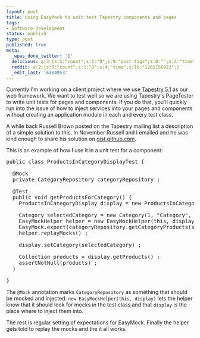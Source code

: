 ```yaml
---
layout: post
title: Using EasyMock to unit test Tapestry components and pages
tags:
- Software-Development
status: publish
type: post
published: true
meta:
  _wpas_done_twitter: '1'
  delicious: a:3:{s:5:"count";s:1:"0";s:9:"post_tags";s:0:"";s:4:"time";s:10:"1265158919";}
  reddit: a:2:{s:5:"count";s:1:"0";s:4:"time";s:10:"1265158922";}
  _edit_last: '6384953'
---
```

Currently I'm working on a client project where we use <a href="http://tapestry.apache.org">Tapestry 5.1</a> as our web framework. We want to test well so we are using Tapestry's PageTester to write unit tests for pages and components. If you do that, you'll quickly run into the issue of how to inject services into your pages and components without creating an application module in each and every test class.

A while back Russell Brown posted on the Tapestry mailing list a description of a simple solution to this. In November Russell and I emailed and he was kind enough to share his solution on <a href="http://gist.github.com/227866">gist.github.com</a>.

This is an example of how I use it in a unit test for a component:

<pre class="codeSample">
public class ProductsInCategoryDisplayTest {

  @Mock
  private CategoryRepository categoryRepository ;

  @Test
  public void getProductsForCategory() {
    ProductsInCategoryDisplay display = new ProductsInCategoryDisplay() ;
    
    Category selectedCategory = new Category(1, "Category", "SEO Text for Category") ;
    EasyMockHelper helper = new EasyMockHelper(this, display) ;
    EasyMock.expect(categoryRepository.getCategoryProducts(selectedCategory, true, null)).andStubReturn(new ArrayList()) ;
    helper.replayMocks() ;

    display.setCategory(selectedCategory) ;
    
    Collection products = display.getProducts() ;
    assertNotNull(products) ;
  }

}
</pre>

The <code>@Mock</code> annotation marks <code>CategoryRepository</code> as something that should be mocked and injected. <code>new EasyMockHelper(this, display)</code> lets the helper know that it should look for mocks in the test class and that <code>display</code> is the place where to inject them into.

The rest is regular setting of expectations for EasyMock. Finally the helper gets told to replay the mocks and the it all works.
